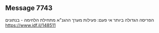 ## Message 7743

הפריסה הגדולה ביותר אי פעם:
פעילות מערך ההגנ"א מתחילת הלחימה - בנתונים
https://www.idf.il/148511


